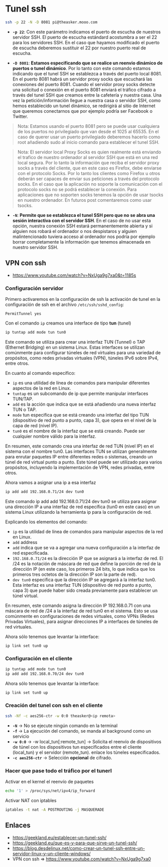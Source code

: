 # Tunel ssh

````bash
ssh -p 22 -N -D 8081 pi@theasker.mooo.com
````

* **`-p 22`**: Con este parámetro indicamos el puerto de escucha de nuestros servidor SSH. El puerto de escucha estándard acostumbra a ser el 22 para los servidores SSH. En el caso que hayamos modificado el puerto de escucha deberemos sustituir el 22 por nuestro puerto real de escucha.

* **`-D 8081`**: **Estamos especificando que se realice un reenvio dinámico de puertos o tunel dinámico**. Por lo tanto con este comando estamos indicando que el tunel SSH se establezca a través del puerto local 8081. En el puerto 8081 habrá un servidor proxy socks que escuchará las conexiones del puerto 8081. Cuando el servidor proxy socks detecte una solicitud o conexión en el puerto 8081 enviará el tráfico cifrado a través del tunel SSH que creamos entre la cafetería y nuestra casa. Una vez la petición/información llegue a nuestra casa o servidor SSH, como hemos establecido un tunel dinámico, se redirigirá al sitio de Internet que queremos conectarnos que por ejemplo podría ser Facebook o Twitter.

> Nota: Estamos usando el puerto 8081 pero se puede usar cualquiera de los puertos no privilegiado que van desde el 1025 al 65535. En el caso de querer usar un puerto privilegiado deberemos hacerlo como root añadiendo sudo al inicio comando para establecer el tunel SSH.

> Nota: El servidor local Proxy Socks es quien realmente está enviando el trafico de nuestro ordenador al servidor SSH que está en una red local segura. Por lo tanto la información que reciba el servidor proxy socks a través del cliente, que en este caso es Firefox, debe enviarse con el protocolo Socks. Por lo tanto los clientes como Firefox u otros deberán ser capaces de enviar sus peticiones a través del protocolo socks. En el caso que la aplicación no soporte la comunicación con el protocolo socks no se podrá establecer la conexión. Para aplicaciones que no soporten socks tenemos la opción de usar tsocks en nuestro ordenador. En futuros post comentaremos como usar tsocks.

* **`-N`**: **Permite que se establezca el tunel SSH pero que no se abra una sesión interactiva con el servidor SSH**. En el caso de no usar esta opción, nuestra conexión SSH estará permanentemente abierta y si alguien nos robará el ordenador o nos despistaros y alguien malintencionado tuviera acceso al ordenador nos podría por ejemplo borrar completamente la información que tenemos almacenada en nuestro servidor SSH.

## VPN con ssh
 * https://www.youtube.com/watch?v=NxUga9g7xa0&t=1185s
### Configuración servidor

Primero activaremos en la configuración de ssh la activación de tunel en la configuración de ssh en el archivo `/etc/ssh/sshd_config`:
```
PermitTunnel yes
```

Con el comando `ip` creamos una interface de tipo **tun** (tunel)
```bash
ip tuntap add mode tun tun0
```
Este comando se utiliza para crear una interfaz TUN (Tunnel) o TAP (Ethernet Bridging) en un sistema Linux. Estas interfaces se utilizan comúnmente para configurar túneles de red virtuales para una variedad de propósitos, como redes privadas virtuales (VPN), túneles IPv6 sobre IPv4, entre otros.

En cuanto al comando específico:

 * `ip` es una utilidad de línea de comandos para manipular diferentes aspectos de la red en Linux.
 * `tuntap` es un subcomando de ip que permite manipular interfaces TUN/TAP.
 * `add` es la acción que indica que se está añadiendo una nueva interfaz TUN o TAP.
 * `mode` tun especifica que se está creando una interfaz del tipo TUN (dispositivo de red punto a punto, capa 3), que opera en el nivel de la capa de red (nivel IP).
 * `tun0` es el nombre de la interfaz que se está creando. Puede ser cualquier nombre válido para la interfaz.

En resumen, este comando crea una interfaz de red TUN (nivel IP) en el sistema con el nombre tun0. Las interfaces TUN se utilizan generalmente para enrutar paquetes IP entre diferentes redes o sistemas, creando un túnel de red virtual punto a punto. Este túnel puede ser utilizado para varios propósitos, incluyendo la implementación de VPN, redes privadas, entre otros.

Ahora vamos a asignar una ip a esa interfaz
```bash
ip add add 192.168.0.71/24 dev tun0
```
Este comando ip add add 192.168.0.71/24 dev tun0 se utiliza para asignar una dirección IP a una interfaz de red específica (tun0 en este caso) en un sistema Linux utilizando la herramienta ip para la configuración de red.

Explicando los elementos del comando:

 * `ip` es la utilidad de línea de comandos para manipular aspectos de la red en Linux.
 * `add` address
 * `add` indica que se va a agregar una nueva configuración a la interfaz de red especificada.
 * `192.168.0.71/24` es la dirección IP que se asignará a la interfaz de red. El /24 es la notación de máscara de red que define la porción de red de la dirección IP (en este caso, los primeros 24 bits, lo que indica que los primeros tres octetos de la dirección IP son la parte de red).
 * `dev tun0` especifica que la dirección IP se agregará a la interfaz tun0. Esta interfaz es una interfaz TUN (dispositivo de red punto a punto, capa 3) que puede haber sido creada previamente para establecer un túnel virtual.

En resumen, este comando asigna la dirección IP 192.168.0.71 con una máscara de red de /24 a la interfaz de red tun0 en el sistema. Esto se usa comúnmente en configuraciones de redes virtuales, como VPNs (Redes Privadas Virtuales), para asignar direcciones IP a interfaces de túneles de red virtuales.

Ahora sólo tenemos que levantar la interface:
```bash
ip link set tun0 up
```

### Configuración en el cliente

```bash
ip tuntap add mode tun tun0
ip add add 192.168.0.70/24 dev tun0
```
Ahora sólo tenemos que levantar la interface:
```bash
ip link set tun0 up
```

### Creación del tunel con ssh en el cliente
```bash
ssh -Nf -c aes256-ctr -w 0:0 theasker@<ip remota>
```
* **`-N`** -> No se ejecute ningún comando en la terminal
* **`-f`** -> La ejecución del comando, se manda al background como un servicio
* **`-w 0:0`** -> -w local_tun[:remote_tun] -> Solicita el reenvío de dispositivos de túnel con los dispositivos tun especificados entre el cliente (local_tun) y el servidor (remote_tun). enlace los túneles especificados.
* **`-c aes256-ctr`** -> Selección **opcional** de cifrado.

### Hacer que pase todo el tráfico por el tunerl
Activar en el kernel el reenvío de paquetes
```bash
echo '1' > /proc/sys/net/ipv4/ip_forward
```

Activar NAT con iptables
```bash
iptables -t nat -A POSTROUTING -j MASQUERADE 
```


## Enlaces
* https://geekland.eu/establecer-un-tunel-ssh/
* https://geekland.eu/que-es-y-para-que-sirve-un-tunel-ssh/
* https://blog.desdelinux.net/como-crear-un-tunel-ssh-entre-un-servidor-linux-y-un-cliente-windows/
* VPN con ssh => https://www.youtube.com/watch?v=NxUga9g7xa0